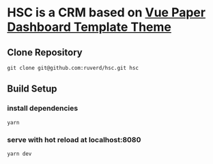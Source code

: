 # HSC is a CRM based on [Vue Paper Dashboard Template Theme](https://www.creative-tim.com/product/vue-paper-dashboard-pro)

## Clone Repository
`git clone git@github.com:ruverd/hsc.git hsc`

## Build Setup

### install dependencies
`yarn`
### serve with hot reload at localhost:8080
`yarn dev`
